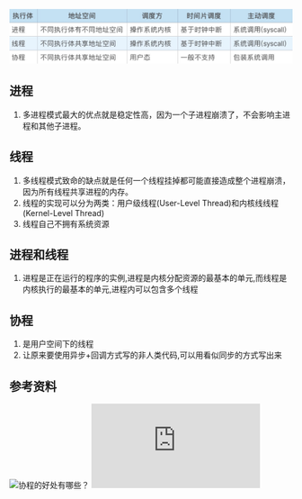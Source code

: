 ![img](assets/bf0720da6789e599daf672e1db04058a.jpg)

## 进程

1. 多进程模式最大的优点就是稳定性高，因为一个子进程崩溃了，不会影响主进程和其他子进程。

## 线程
1. 多线程模式致命的缺点就是任何一个线程挂掉都可能直接造成整个进程崩溃，因为所有线程共享进程的内存。
2. 线程的实现可以分为两类：用户级线程(User-Level Thread)和内核线线程(Kernel-Level Thread)
3. 线程自己不拥有系统资源

## 进程和线程
1. 进程是正在运行的程序的实例,进程是内核分配资源的最基本的单元,而线程是内核执行的最基本的单元,进程内可以包含多个线程

## 协程
1. 是用户空间下的线程
2. 让原来要使用异步+回调方式写的非人类代码,可以用看似同步的方式写出来

## 参考资料
![协程的好处有哪些？](https://www.zhihu.com/question/20511233)
![用户空间和内核空间实现线程](https://www.cnblogs.com/Brake/p/Operating_System_Thread_Part3.html)